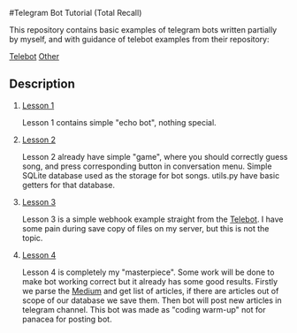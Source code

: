 #Telegram Bot Tutorial (Total Recall)

This repository contains basic examples of telegram bots written partially by myself, and with guidance of telebot examples from their repository:

[Telebot](https://github.com/eternnoir/pyTelegramBotAPI/tree/master/examples)
[Other](https://github.com/MasterGroosha/telegram-tutorial)

## Description

1. [Lesson 1](https://github.com/BioWar/telegram-bots/tree/master/Lesson_1)

	Lesson 1 contains simple "echo bot", nothing special.

2. [Lesson 2](https://github.com/BioWar/telegram-bots/tree/master/Lesson_2)

	Lesson 2 already have simple "game", where you should correctly guess song, and press corresponding button in conversation menu. Simple SQLite database used as the storage for bot songs. utils.py have basic getters for that database.

3. [Lesson 3](https://github.com/BioWar/telegram-bots/tree/master/Lesson_3)

	Lesson 3 is a simple webhook example straight from the [Telebot](https://github.com/eternnoir/pyTelegramBotAPI/tree/master/examples). I have some pain during save copy of files on my server, but this is not the topic.

4. [Lesson 4](https://github.com/BioWar/telegram-bots/tree/master/Lesson_4)

	Lesson 4 is completely my "masterpiece". Some work will be done to make bot working correct but it already has some good results. Firstly we parse the  [Medium](https://medium.com/topic/technology) and get list of articles, if there are articles out of scope of our database we save them. Then bot will post new articles in telegram channel. This bot was made as "coding warm-up" not for panacea for posting bot.
